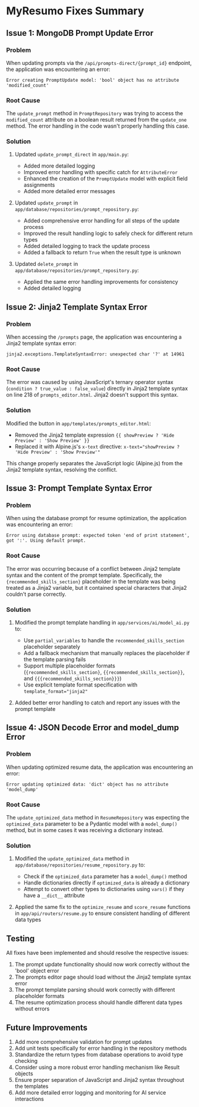 # MyResumo Fixes Summary

## Issue 1: MongoDB Prompt Update Error

### Problem
When updating prompts via the `/api/prompts-direct/{prompt_id}` endpoint, the application was encountering an error:
```
Error creating PromptUpdate model: 'bool' object has no attribute 'modified_count'
```

### Root Cause
The `update_prompt` method in `PromptRepository` was trying to access the `modified_count` attribute on a boolean result returned from the `update_one` method. The error handling in the code wasn't properly handling this case.

### Solution
1. Updated `update_prompt_direct` in `app/main.py`:
   - Added more detailed logging
   - Improved error handling with specific catch for `AttributeError`
   - Enhanced the creation of the `PromptUpdate` model with explicit field assignments
   - Added more detailed error messages

2. Updated `update_prompt` in `app/database/repositories/prompt_repository.py`:
   - Added comprehensive error handling for all steps of the update process
   - Improved the result handling logic to safely check for different return types
   - Added detailed logging to track the update process
   - Added a fallback to return `True` when the result type is unknown

3. Updated `delete_prompt` in `app/database/repositories/prompt_repository.py`:
   - Applied the same error handling improvements for consistency
   - Added detailed logging

## Issue 2: Jinja2 Template Syntax Error

### Problem
When accessing the `/prompts` page, the application was encountering a Jinja2 template syntax error:
```
jinja2.exceptions.TemplateSyntaxError: unexpected char '?' at 14961
```

### Root Cause
The error was caused by using JavaScript's ternary operator syntax (`condition ? true_value : false_value`) directly in Jinja2 template syntax on line 218 of `prompts_editor.html`. Jinja2 doesn't support this syntax.

### Solution
Modified the button in `app/templates/prompts_editor.html`:
- Removed the Jinja2 template expression `{{ showPreview ? 'Hide Preview' : 'Show Preview' }}`
- Replaced it with Alpine.js's `x-text` directive: `x-text="showPreview ? 'Hide Preview' : 'Show Preview'"`

This change properly separates the JavaScript logic (Alpine.js) from the Jinja2 template syntax, resolving the conflict.

## Issue 3: Prompt Template Syntax Error

### Problem
When using the database prompt for resume optimization, the application was encountering an error:
```
Error using database prompt: expected token 'end of print statement', got ':'. Using default prompt.
```

### Root Cause
The error was occurring because of a conflict between Jinja2 template syntax and the content of the prompt template. Specifically, the `{recommended_skills_section}` placeholder in the template was being treated as a Jinja2 variable, but it contained special characters that Jinja2 couldn't parse correctly.

### Solution
1. Modified the prompt template handling in `app/services/ai/model_ai.py` to:
   - Use `partial_variables` to handle the `recommended_skills_section` placeholder separately
   - Add a fallback mechanism that manually replaces the placeholder if the template parsing fails
   - Support multiple placeholder formats (`{recommended_skills_section}`, `{{recommended_skills_section}}`, and `{{{recommended_skills_section}}}`)
   - Use explicit template format specification with `template_format="jinja2"`

2. Added better error handling to catch and report any issues with the prompt template

## Issue 4: JSON Decode Error and model_dump Error

### Problem
When updating optimized resume data, the application was encountering an error:
```
Error updating optimized data: 'dict' object has no attribute 'model_dump'
```

### Root Cause
The `update_optimized_data` method in `ResumeRepository` was expecting the `optimized_data` parameter to be a Pydantic model with a `model_dump()` method, but in some cases it was receiving a dictionary instead.

### Solution
1. Modified the `update_optimized_data` method in `app/database/repositories/resume_repository.py` to:
   - Check if the `optimized_data` parameter has a `model_dump()` method
   - Handle dictionaries directly if `optimized_data` is already a dictionary
   - Attempt to convert other types to dictionaries using `vars()` if they have a `__dict__` attribute

2. Applied the same fix to the `optimize_resume` and `score_resume` functions in `app/api/routers/resume.py` to ensure consistent handling of different data types

## Testing
All fixes have been implemented and should resolve the respective issues:
1. The prompt update functionality should now work correctly without the 'bool' object error
2. The prompts editor page should load without the Jinja2 template syntax error
3. The prompt template parsing should work correctly with different placeholder formats
4. The resume optimization process should handle different data types without errors

## Future Improvements
1. Add more comprehensive validation for prompt updates
2. Add unit tests specifically for error handling in the repository methods
3. Standardize the return types from database operations to avoid type checking
4. Consider using a more robust error handling mechanism like Result objects
5. Ensure proper separation of JavaScript and Jinja2 syntax throughout the templates
6. Add more detailed error logging and monitoring for AI service interactions
